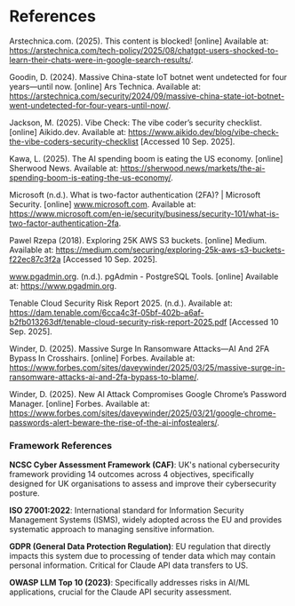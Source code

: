 # References

‌Arstechnica.com. (2025). This content is blocked! [online] Available at: https://arstechnica.com/tech-policy/2025/08/chatgpt-users-shocked-to-learn-their-chats-were-in-google-search-results/.

Goodin, D. (2024). Massive China-state IoT botnet went undetected for four years—until now. [online] Ars Technica. Available at: https://arstechnica.com/security/2024/09/massive-china-state-iot-botnet-went-undetected-for-four-years-until-now/.

‌‌Jackson, M. (2025). Vibe Check: The vibe coder’s security checklist. [online] Aikido.dev. Available at: https://www.aikido.dev/blog/vibe-check-the-vibe-coders-security-checklist [Accessed 10 Sep. 2025].

Kawa, L. (2025). The AI spending boom is eating the US economy. [online] Sherwood News. Available at: https://sherwood.news/markets/the-ai-spending-boom-is-eating-the-us-economy/.

‌Microsoft (n.d.). What is two-factor authentication (2FA)? | Microsoft Security. [online] www.microsoft.com. Available at: https://www.microsoft.com/en-ie/security/business/security-101/what-is-two-factor-authentication-2fa.

Pawel Rzepa (2018). Exploring 25K AWS S3 buckets. [online] Medium. Available at: https://medium.com/securing/exploring-25k-aws-s3-buckets-f22ec87c3f2a [Accessed 10 Sep. 2025].

www.pgadmin.org. (n.d.). pgAdmin - PostgreSQL Tools. [online] Available at: https://www.pgadmin.org.

Tenable Cloud Security Risk Report 2025. (n.d.). Available at: https://dam.tenable.com/6cca4c3f-05bf-402b-a6af-b2fb013263df/tenable-cloud-security-risk-report-2025.pdf [Accessed 10 Sep. 2025].

Winder, D. (2025). Massive Surge In Ransomware Attacks—AI And 2FA Bypass In Crosshairs. [online] Forbes. Available at: https://www.forbes.com/sites/daveywinder/2025/03/25/massive-surge-in-ransomware-attacks-ai-and-2fa-bypass-to-blame/.

Winder, D. (2025). New AI Attack Compromises Google Chrome’s Password Manager. [online] Forbes. Available at: https://www.forbes.com/sites/daveywinder/2025/03/21/google-chrome-passwords-alert-beware-the-rise-of-the-ai-infostealers/.

### Framework References

**NCSC Cyber Assessment Framework (CAF)**: UK's national cybersecurity framework providing 14 outcomes across 4 objectives, specifically designed for UK organisations to assess and improve their cybersecurity posture.

**ISO 27001:2022**: International standard for Information Security Management Systems (ISMS), widely adopted across the EU and provides systematic approach to managing sensitive information.

**GDPR (General Data Protection Regulation)**: EU regulation that directly impacts this system due to processing of tender data which may contain personal information. Critical for Claude API data transfers to US.

**OWASP LLM Top 10 (2023)**: Specifically addresses risks in AI/ML applications, crucial for the Claude API security assessment.
